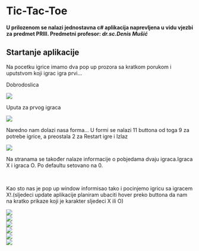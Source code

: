 # Tic-Tac-Toe
<p><b>U prilozenom se nalazi jednostavna c# aplikacija naprevljena u vidu vjezbi za predmet PRIII.
  Predmetni profesor: <i>dr.sc.Denis Mušić</i> </b></p>
<h2>Startanje aplikacije</h2>
<p>Na pocetku igrice imamo dva pop up prozora sa kratkom porukom i uputstvom koji igrac igra prvi...</p>
<p>Dobrodoslica</p>
<img src="https://github.com/MiranRaz/Tic-Tac-Toe/blob/master/app%20images/a.jpg"></img>
<br>

<p>Uputa za prvog igraca</p>
<img src="https://github.com/MiranRaz/Tic-Tac-Toe/blob/master/app%20images/b.jpg"></img>
<br>

<p>Naredno nam dolazi nasa forma...
  U formi se nalazi 11 buttona od toga 9 za potrebe igrice,
  a preostala 2 za Restart igre i Izlaz</p>
<img src="https://github.com/MiranRaz/Tic-Tac-Toe/blob/master/app%20images/c.jpg"></img>
<p>Na stranama se također nalaze informacije o pobjedama dvaju igraca.Igraca X i igraca O.
Po defaultu setovano na 0.</p>
<br>

<p>Kao sto nas je pop up window informisao tako i pocinjemo igricu sa igracem X!.(sljedeci update aplikacije planiram ubaciti hover preko buttona da nam na kratko prikaze koji je karakter sljedeci X ili O)
</p>
<img src="https://github.com/MiranRaz/Tic-Tac-Toe/blob/master/app%20images/d.jpg"></img>
<br>
<img src="https://github.com/MiranRaz/Tic-Tac-Toe/blob/master/app%20images/e.jpg"></img>
<br>
<img src="https://github.com/MiranRaz/Tic-Tac-Toe/blob/master/app%20images/f.jpg"></img>
<br>
<img src="https://github.com/MiranRaz/Tic-Tac-Toe/blob/master/app%20images/g.jpg"></img>
<br>
<img src="https://github.com/MiranRaz/Tic-Tac-Toe/blob/master/app%20images/h.jpg"></img>
<br>
<img src="https://github.com/MiranRaz/Tic-Tac-Toe/blob/master/app%20images/i.jpg"></img>
<br>



